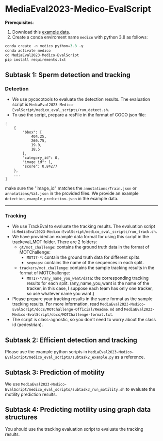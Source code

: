 # MediaEval2023-Medico-EvalScript

**Prerequisites**: 
1. Download this [example data](https://drive.google.com/file/d/1nSsQbAMxCmZoLeEAQwVLYVbQA7zq2WQG/view?usp=sharing).
2. Create a conda enviroment name `medico` with python 3.8 as follows:

```python
conda create -n medico python=3.8 -y
conda activate medico
cd MediaEval2023-Medico-EvalScript
pip install requirements.txt
```

## Subtask 1: Sperm detection and tracking

### Detection

- We use pycocotools to evaluate the detection results. The evaluation script is `MediaEval2023-Medico-EvalScript/medico_eval_scripts/run_detect.sh`.
- To use the script, prepare a resFile in the format of COCO json file:
```
[
    {
        "bbox": [
            404.25,
            260.75,
            19.0,
            18.5
        ],
        "category_id": 0,
        "image_id": 1,
        "score": 0.84277
    },
    ...
]
```
make sure the "image_id" matches the `annotations/Train.json` or `annotations/Val.json` in the provided files. We provide an example `detection_example_prediction.json` in the example data.

---

### Tracking

- We use TrackEval to evaluate the tracking results. The evaluation script is `MediaEval2023-Medico-EvalScript/medico_eval_scripts/run_track.sh`.
- We have provided an example data format for using this script in the trackeval_MOT folder. There are 2 folders:
    - `gt/mot_challenge`: contains the ground truth data in the format of MOTChallenge:
        - `MOT17-*`: contain the ground truth data for different splits.
        - `seqmaps`: contains the name of the sequences in each split.
    - `trackers/mot_challenge`: contains the sample tracking results in the format of MOTChallenge:
        - `MOT17-*/any_name_you_want/data`: the corresponding tracking results for each split. (any_name_you_want is the name of the tracker, in this case, I suppose each team has only one tracker, so use whatever name you want.)
- Please prepare your tracking results in the same format as the sample tracking results. For more information, read `MediaEval2023-Medico-EvalScript/docs/MOTChallenge-Official/Readme.md` and `MediaEval2023-Medico-EvalScript/docs/MOTChallenge-format.txt`.
- The script is class-agnostic, so you don't need to worry about the class id (pedestrian).

## Subtask 2: Efficient detection and tracking
Please use the example python scripts in `MediaEval2023-Medico-EvalScript/medico_eval_scripts/subtask2_example.py` as a reference.

## Subtask 3: Prediction of motility
We use `MediaEval2023-Medico-EvalScript/medico_eval_scripts/subtask3_run_motility.sh` to evaluate the motility prediction results. 

## Subtask 4: Predicting motility using graph data structures
You should use the tracking evaluation script to evaluate the tracking results.
